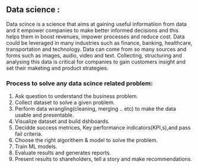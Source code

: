 ## Data science :

<p>Data scince is a science that aims at gaining useful informatiion from data and it empower companies to make better informed decisions and this helps them in boost revenues, impower processes and reduce cost. Data could be leveraged in many industries such as finance, banking, healthcare, transportation and technology.          
             Data can come from so many sources and forms such as images, audio, video and text. Collecting, structuring and analysing this data is critical for companies to gain customers insight and set their maketing and product strategies.</p>                              
             
### Process to solve any data scince related problem:
1. Ask question to understand the business problem. 
2. Collect dataset to solve a given problem.
3. Perform data wrangling(cleaning, merging .. etc) to make the data usable and presentable.
4. Visualize dataset and build dshboards.
5. Decidde success metrices, Key performance indicators(KPI,s),and pass fail criteria.
6. Choose the right algorithem & model to solve the problem.
7. Train ML models.
8. Evaluate results and generates reports.
9. Present results to shareholders, tell a story and make recommendations.
